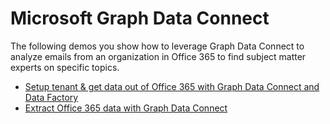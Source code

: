 # Microsoft Graph Data Connect

The following demos you show how to leverage Graph Data Connect to analyze emails from an organization in Office 365 to find subject matter experts on specific topics.

- [Setup tenant & get data out of Office 365 with Graph Data Connect and Data Factory](./01-setup)
- [Extract Office 365 data with Graph Data Connect](./02-extract)
